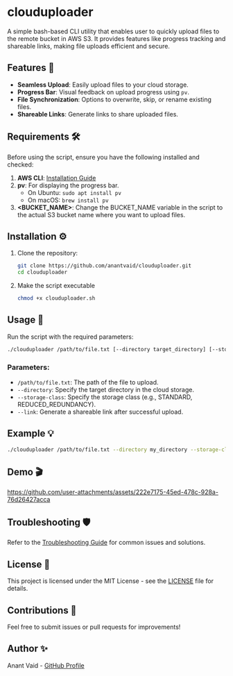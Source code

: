 # clouduploader
A simple bash-based CLI utility that enables user to quickly upload files to the remote bucket in AWS S3. It provides features like progress tracking and shareable links, making file uploads efficient and secure.

## Features 🚀

- **Seamless Upload**: Easily upload files to your cloud storage.
- **Progress Bar**: Visual feedback on upload progress using `pv`.
- **File Synchronization**: Options to overwrite, skip, or rename existing files.
- **Shareable Links**: Generate links to share uploaded files.


## Requirements 🛠️

Before using the script, ensure you have the following installed and checked:
1. **AWS CLI**: [Installation Guide](https://aws.amazon.com/cli/)
2. **pv**: For displaying the progress bar.
   - On Ubuntu: `sudo apt install pv`
   - On macOS: `brew install pv`
3. **<BUCKET_NAME>**: Change the BUCKET_NAME variable in the script to the actual S3 bucket name where you want to upload files.

## Installation ⚙️

1. Clone the repository:
   ```bash
   git clone https://github.com/anantvaid/clouduploader.git
   cd clouduploader
   ```
2. Make the script executable
   ```bash
   chmod +x clouduploader.sh
   ```

## Usage 📜
Run the script with the required parameters:
   ```bash
   ./clouduploader /path/to/file.txt [--directory target_directory] [--storage-class storage_class] [--link]
   ```

### Parameters:
- `/path/to/file.txt`: The path of the file to upload.
- `--directory`: Specify the target directory in the cloud storage.
- `--storage-class`: Specify the storage class (e.g., STANDARD, REDUCED_REDUNDANCY).
- `--link`: Generate a shareable link after successful upload.

## Example 💡
```bash
./clouduploader /path/to/file.txt --directory my_directory --storage-class STANDARD --encrypt your_password --link
```

## Demo 🎬

https://github.com/user-attachments/assets/222e7175-45ed-478c-928a-76d26427acca

## Troubleshooting 🛡️
Refer to the [Troubleshooting Guide](https://github.com/anantvaid/clouduploader/blob/main/TROUBLESHOOTING.md) for common issues and solutions.

## License 📝
This project is licensed under the MIT License - see the [LICENSE](https://github.com/anantvaid/clouduploader/blob/main/LICENSE) file for details.

## Contributions 🤝
Feel free to submit issues or pull requests for improvements!

## Author ✨
Anant Vaid - [GitHub Profile](https://github.com/anantvaid/)
